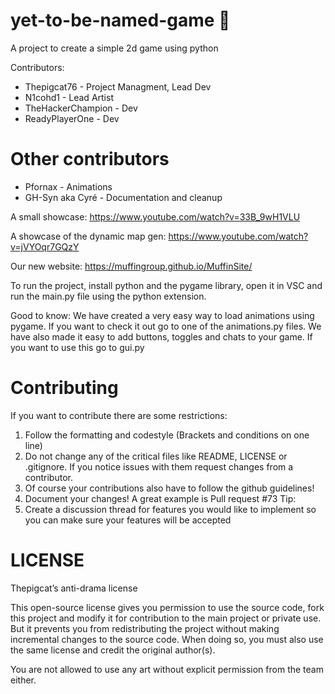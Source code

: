 # yet-to-be-named-game 🚀

A project to create a simple 2d game using python

Contributors:

- Thepigcat76 - Project Managment, Lead Dev
- N1cohd1 - Lead Artist
- TheHackerChampion - Dev
- ReadyPlayerOne - Dev

# Other contributors
- Pfornax - Animations
- GH-Syn aka Cyré - Documentation and cleanup

A small showcase: https://www.youtube.com/watch?v=33B_9wH1VLU

A showcase of the dynamic map gen: https://www.youtube.com/watch?v=jVYOqr7GQzY

Our new website: https://muffingroup.github.io/MuffinSite/

To run the project, install python and the pygame library,
open it in VSC and run the main.py file using the python extension.

Good to know:
    We have created a very easy way to load animations using pygame. If you want
    to check it out go to one of the animations.py files.
    We have also made it easy to add buttons, toggles and chats to your game.
    If you want to use this go to gui.py
  
# Contributing
If you want to contribute there are some restrictions:
1. Follow the formatting and codestyle (Brackets and conditions on one line)
2. Do not change any of the critical files like README, LICENSE or .gitignore. If you notice issues with them request changes from a contributor.
3. Of course your contributions also have to follow the github guidelines!
4. Document your changes! A great example is Pull request #73
Tip:
1. Create a discussion thread for features you would like to implement so you can make sure your features will be accepted

# LICENSE

Thepigcat’s anti-drama license

This open-source license gives you permission to use the source code, fork this project and
modify it for contribution to the main project or private use. But it prevents
you from redistributing the project without making incremental changes to the source code. 
When doing so, you must also use the same license and credit the original author(s).

You are not allowed to use any art without explicit permission from the team either.
